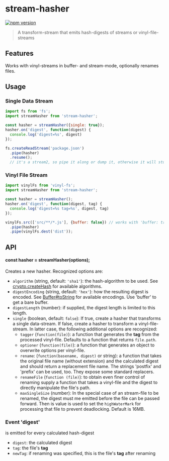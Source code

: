 # stream-hasher

[![npm version](https://img.shields.io/npm/v/stream-hasher.svg?style=flat-square)](https://www.npmjs.com/package/stream-hasher)

> A transform-stream that emits hash-digests of streams or vinyl-file-streams

## Features

Works with vinyl-streams in buffer- and stream-mode, optionally renames files.

## Usage

### Single Data Stream

``` js
import fs from 'fs';
import streamHasher from 'stream-hasher';

const hasher = streamHasher({single: true});
hasher.on('digest', function(digest) {
  console.log('digest=%s', digest)
});

fs.createReadStream('package.json')
  .pipe(hasher)
  .resume();
  // it's a stream2, so pipe it along or dump it, otherwise it will stuck.
```

### Vinyl File Stream

``` js
import vinylFs from 'vinyl-fs';
import streamHasher from 'stream-hasher';

const hasher = streamHasher();
hasher.on('digest', function(digest, tag) {
  console.log('digest=%s tag=%s', digest, tag)
});

vinylFs.src(['src/**/*.js'], {buffer: false}) // works with 'buffer: true', too 
  .pipe(hasher)
  .pipe(vinylFs.dest('dist'));

```

## API

#### const hasher = streamHasher(options);

Creates a new hasher. Recognized options are:

- `algorithm` (string, default: `'sha1'`): the hash-algorithm to be used. See [crypto.createHash](https://nodejs.org/api/crypto.html#crypto_crypto_createhash_algorithm) for available algorithms.
- `digestEncoding` (string, default: `'hex'`): how the resulting digest is encoded. See [Buffer#toString](https://nodejs.org/api/buffer.html#buffer_buf_tostring_encoding_start_end) for available encodings. Use 'buffer' to get a bare buffer.
- `digestLength` (number): if supplied, the digest length is limited to this length.
- `single` (boolean, default: `false`): If true, create a hasher that transforms a single data-stream. If false, create a hasher to transform a vinyl-file-stream. In latter case, the following additional options are recognized:
  - `tagger` (`function(file)`): a function that generates the **tag** from the processed vinyl-file. Defaults to a function that returns `file.path`.
  - `optioner` (`function(file)`): a function that generates an object to overwrite options per vinyl-file.
  - `rename`: (`function(basename, digest)` or string): a function that takes the original file name (without extension) and the calculated digest and should return a replacement file name. The strings 'postfix' and 'prefix' can be used, too. They expose some standard replacers.
  - `renameFile` (`function (file)`): to obtain even finer control of renaming supply a function that takes a vinyl-file and the digest to directly manipulate the file's path. 
  - `maxSingleSize` (number): In the special case of an stream-file to be renamed, the digest must me emitted before the file can be passed forward. Then is value is used to set the `highWaterMark` for processing that file to prevent deadlocking. Default is 16MB.

### Event 'digest'

is emitted for every calculated hash-digest

- `digest`: the calculated digest
- `tag`: the file's **tag**
- `newTag`: if renaming was specified, this is the file's **tag** after renaming


